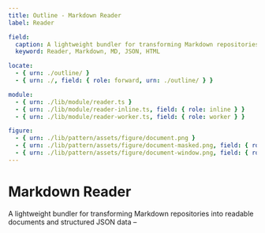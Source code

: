 ```yaml
---
title: Outline - Markdown Reader
label: Reader

field:
  caption: A lightweight bundler for transforming Markdown repositories into readable documents and structured JSON data –
  keyword: Reader, Markdown, MD, JSON, HTML

locate:
  - { urn: ./outline/ }
  - { urn: ./, field: { role: forward, urn: ./outline/ } }

module:
  - { urn: ./lib/module/reader.ts }
  - { urn: ./lib/module/reader-inline.ts, field: { role: inline } }
  - { urn: ./lib/module/reader-worker.ts, field: { role: worker } }

figure:
  - { urn: ./lib/pattern/assets/figure/document.png }
  - { urn: ./lib/pattern/assets/figure/document-masked.png, field: { role: masked } }
  - { urn: ./lib/pattern/assets/figure/document-window.png, field: { role: window } }
---
```


# Markdown Reader

A lightweight bundler for transforming Markdown repositories into readable documents and structured JSON data –
